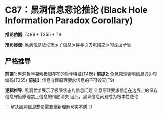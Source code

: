 # C87：黑洞信息悲论推论 (Black Hole Information Paradox Corollary)

**推论依据**: T486 + T355 + T9

**推论陈述**: 黑洞信息悲论揭示了信息保存与引力坑陷之间的深层矛盾

## 严格推导

**前提1**: 黑洞哲学探索极限存在的哲学特征(T486)
**前提2**: 全息原理表明信息的边界编码(T355)
**前提3**: 信息守恒原理要求信息的不可毁灭(T9)

**逻辑推导**:
黑洞哲学展示了极限状态的信息问题
全息原理要求信息在边界上的保存
信息守恒原理禁止信息的彻底消失
因此，黑洞信息问题成为根本性悲论

∴ 解决黑洞信息悲论需要重新理解现实本质 □